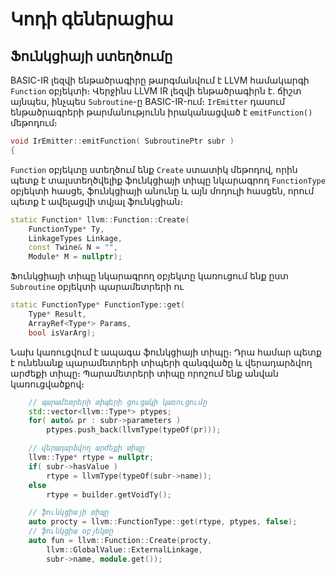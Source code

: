 
# Կոդի գեներացիա

## Ֆունկցիայի ստեղծումը

BASIC-IR լեզվի ենթածրագիրը թարգմանվում է LLVM համակարգի `Function` օբյեկտի։ Վերջինս LLVM IR լեզվի ենթածրագիրն է. ճիշտ այնպես, ինչպես `Subroutine`-ը BASIC-IR-ում։ `IrEmitter` դասում ենթածրագրերի թարմանությունն իրականացված է `emitFunction()` մեթոդում։

```C++
void IrEmitter::emitFunction( SubroutinePtr subr )
{
```

`Function` օբյեկտը ստեղծում ենք `Create` ստատիկ մեթոդով, որին պետք է տալստեղծվելիք ֆունկցիայի տիպը նկարագրող `FunctionType` օբյեկտի հասցե, ֆունկցիայի անունը և այն մոդուլի հասցեն, որում պետք է ավելացվի տվյալ ֆունկցիան։

```C++
static Function* llvm::Function::Create(
    FunctionType* Ty,
    LinkageTypes Linkage,
    const Twine& N = "",
    Module*	M = nullptr);
```

Ֆունկցիայի տիպը նկարագրող օբյեկտը կառուցում ենք ըստ `Subroutine` օբյեկտի պարամետրերի ու

```C++
static FunctionType* FunctionType::get(
    Type* Result,
    ArrayRef<Type*> Params,
    bool isVarArg);
```


Նախ կառուցվում է ապագա ֆունկցիայի տիպը։ Դրա համար պետք է ունենանք պարամետրերի տիպերի զանգվածը և վերադարձվող արժեքի տիպը։ Պարամետրերի տիպը որոշում ենք անվան կառուցվածքով։

```C++
    // պարամետրերի տիպերի ցուցակի կառուցումը
    std::vector<llvm::Type*> ptypes;
    for( auto& pr : subr->parameters )
        ptypes.push_back(llvmType(typeOf(pr)));
```

```C++
    // վերադարձվող արժեքի տիպը
    llvm::Type* rtype = nullptr;
    if( subr->hasValue )
        rtype = llvmType(typeOf(subr->name));
    else
        rtype = builder.getVoidTy();
```

```C++
    // ֆունկցիայի տիպը
    auto procty = llvm::FunctionType::get(rtype, ptypes, false);
    // ֆունկցիա օբյեկտը
    auto fun = llvm::Function::Create(procty,
        llvm::GlobalValue::ExternalLinkage,
        subr->name, module.get());
```




